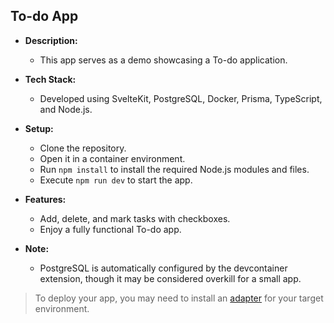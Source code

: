 ## To-do App

- **Description:**

  - This app serves as a demo showcasing a To-do application.

- **Tech Stack:**

  - Developed using SvelteKit, PostgreSQL, Docker, Prisma, TypeScript, and Node.js.

- **Setup:**

  - Clone the repository.
  - Open it in a container environment.
  - Run `npm install` to install the required Node.js modules and files.
  - Execute `npm run dev` to start the app.

- **Features:**

  - Add, delete, and mark tasks with checkboxes.
  - Enjoy a fully functional To-do app.

- **Note:**
  - PostgreSQL is automatically configured by the devcontainer extension, though it may be considered overkill for a small app.

> To deploy your app, you may need to install an [adapter](https://kit.svelte.dev/docs/adapters) for your target environment.
